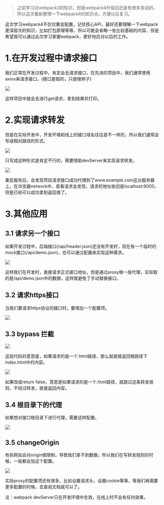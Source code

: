 >之前学习过webpack3的知识，但是webpack4升级后还是有很多变动的，所以这次重新整理一下webpack4的知识点，方便以后复习。

<p>这次学习webpack4不仅仅要会配置，记住核心API，最好还要理解一下webpack更深层次的知识，比如打包原理等等，所以可能会省略一些比较基础的内容，但是希望我可以通过此次学习掌握webpack，更好地应对以后的工作。</p>

<h1>1.在开发过程中请求接口</h1>

<p>我们正常在开发过程中，肯定会去请求接口，在先进的项目中，我们通常使用axios来请求接口。(接口是假的，只是做例子)</p>


![](https://user-gold-cdn.xitu.io/2019/5/20/16ad506180310d4e?w=734&h=194&f=png&s=12659)


<p>这样项目中就会去进行get请求，拿到结果并打印。</p>

<h1>2.实现请求转发</h1>

<p>但是在实际开发中，开发环境和线上的接口域名往往是不一样的，所以我们通常会写成相对路径的形式。</p>


![](https://user-gold-cdn.xitu.io/2019/5/20/16ad50d85a2d88c0?w=539&h=159&f=png&s=10737)


<p>只写成这种形式是肯定不行的，需要借助devServer来实现请求转发。</p>


![](https://user-gold-cdn.xitu.io/2019/5/20/16ad51052a955a87?w=462&h=254&f=png&s=12002)


<p>重启服务后，会发现项目请求接口成功代理到了www.example.com这台服务器上。在浏览器network中，查看请求会发现，请求的地址依旧是localhost:9000，但是已经可以成功拿到返回值了。</p>

<h1>3.其他应用</h1>

<h2>3.1 请求另一个接口</h2>

<p>如果开发过程中，后端接口(/api/header.json)还没有开发好，现在有一个临时的mock接口(/api/demo.json)，也可以通过配置来实现这种需求。</p>


![](https://user-gold-cdn.xitu.io/2019/5/20/16ad518aa80f854d?w=475&h=393&f=png&s=18642)


<p>这样我们在开发时，直接请求正式接口地址，但是通过proxy做一层代理，实际取的是/api/demo.json中的数据，这样就避免了手动替换接口。</p>

<h2>3.2 请求https接口</h2>

<p>当我们要请求https协议的接口时，要增加一个配置项。</p>


![](https://user-gold-cdn.xitu.io/2019/5/20/16ad51fb766ec689?w=480&h=417&f=png&s=19054)

<h2>3.3 bypass 拦截</h2>


![](https://user-gold-cdn.xitu.io/2019/5/20/16ad52259cf4317d?w=687&h=439&f=png&s=29877)


<p>这段代码的意思是，如果请求的是一个.html路径，那么就直接返回根路径下index.html中的内容。</p>


![](https://user-gold-cdn.xitu.io/2019/5/20/16ad523b81076166?w=676&h=445&f=png&s=28637)


<p>如果改成return false，意思是如果请求的是一个.html路径，就跳过这条转发规则，不经过转发，直接返回内容。</p>

<h2>3.4 根目录下的代理</h2>

<p>如果想对接口根目录下进行代理，需要这样配置。</p>


![](https://user-gold-cdn.xitu.io/2019/5/20/16ad52742eeeed52?w=677&h=437&f=png&s=29063)

<h2>3.5 changeOrigin</h2>

<p>有些网站会对origin做限制，导致我们拿不到数据，所以我们在写转发规则的时候，一般都会加这个配置。</p>


![](https://user-gold-cdn.xitu.io/2019/5/20/16ad52977990ccdd?w=682&h=444&f=png&s=30380)


<p>实际proxy的配置项还有很多，比如设置请求头，设置cookie等等，等我们再需要更多配置的时候，去查阅文档就可以了。</p>

<p>注：webpack devServer只在开发环境中生效，在线上时不会有任何效果。</p>


